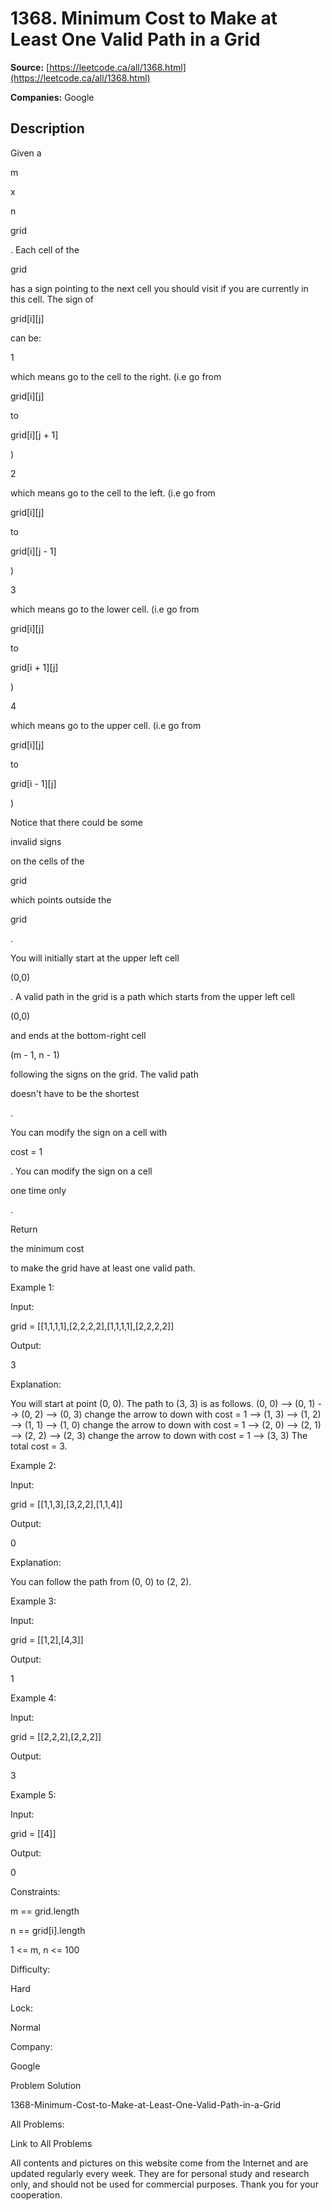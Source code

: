 # 1368. Minimum Cost to Make at Least One Valid Path in a Grid

**Source:** [https://leetcode.ca/all/1368.html](https://leetcode.ca/all/1368.html)

**Companies:** Google

## Description

Given a

m

x

n

grid

. Each cell of the

grid

has a sign pointing to the next cell you should visit if you are currently in this cell.
            The sign of

grid[i][j]

can be:

1

which means go to the cell to the right. (i.e go from

grid[i][j]

to

grid[i][j + 1]

)

2

which means go to the cell to the left. (i.e go from

grid[i][j]

to

grid[i][j - 1]

)

3

which means go to the lower cell. (i.e go from

grid[i][j]

to

grid[i + 1][j]

)

4

which means go to the upper cell. (i.e go from

grid[i][j]

to

grid[i - 1][j]

)

Notice that there could be some

invalid signs

on the cells of
                the

grid

which points outside the

grid

.

You will initially start at the upper left cell

(0,0)

. A valid path in
                the grid is a path which starts from the upper left cell

(0,0)

and
                ends at the bottom-right cell

(m - 1, n - 1)

following the signs
                on the grid. The valid path

doesn't have to be the shortest

.

You can modify the sign on a cell with

cost = 1

. You can modify the sign
                on a cell

one time only

.

Return

the minimum cost

to make the grid have at least one valid path.

Example 1:

Input:

grid = [[1,1,1,1],[2,2,2,2],[1,1,1,1],[2,2,2,2]]

Output:

3

Explanation:

You will start at point (0, 0).
The path to (3, 3) is as follows. (0, 0) --> (0, 1) --> (0, 2) --> (0, 3) change the arrow to down with cost = 1 --> (1, 3) --> (1, 2) --> (1, 1) --> (1, 0) change the arrow to down with cost = 1 --> (2, 0) --> (2, 1) --> (2, 2) --> (2, 3) change the arrow to down with cost = 1 --> (3, 3)
The total cost = 3.

Example 2:

Input:

grid = [[1,1,3],[3,2,2],[1,1,4]]

Output:

0

Explanation:

You can follow the path from (0, 0) to (2, 2).

Example 3:

Input:

grid = [[1,2],[4,3]]

Output:

1

Example 4:

Input:

grid = [[2,2,2],[2,2,2]]

Output:

3

Example 5:

Input:

grid = [[4]]

Output:

0

Constraints:

m == grid.length

n == grid[i].length

1 <= m, n <= 100

Difficulty:

Hard

Lock:

Normal

Company:

Google

Problem Solution

1368-Minimum-Cost-to-Make-at-Least-One-Valid-Path-in-a-Grid

All Problems:

Link to All Problems

All contents and pictures on this website come from the Internet and are updated regularly every week. They are for personal study and research only, and should not be used for commercial purposes. Thank you for your cooperation.

